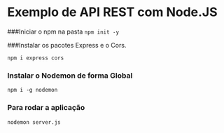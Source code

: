# Exemplo de API REST com Node.JS

###Iniciar o npm na pasta 
`npm init -y`

###Instalar os pacotes Express e o Cors.

`npm i express cors`

### Instalar o Nodemon de forma Global

`npm i -g nodemon`

### Para rodar a aplicação 
`nodemon server.js`

